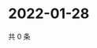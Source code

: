 # 2022-01-28

共 0 条

<!-- BEGIN WEIBO -->
<!-- 最后更新时间 Fri Jan 28 2022 21:14:13 GMT+0800 (China Standard Time) -->

<!-- END WEIBO -->
